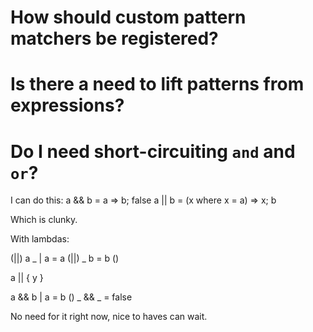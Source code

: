 # How should custom pattern matchers be registered?


# Is there a need to lift patterns from expressions?

# Do I need short-circuiting `and` and `or`?

I can do this:
a && b = a => b; false
a || b = (x where x = a) => x; b

Which is clunky.

With lambdas:

(||) a _ | a = a
(||) _ b = b ()

a || { y }

a && b | a = b ()
_ && _ = false

No need for it right now, nice to haves can wait.